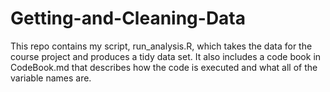 Getting-and-Cleaning-Data
=========================
This repo contains my script, run_analysis.R, which takes the data for the course project and produces a tidy data set.
It also includes a code book in CodeBook.md that describes how the code is executed and what all of the variable names are.
